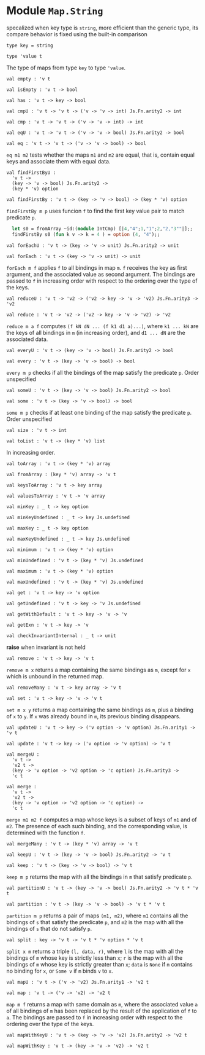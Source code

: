 
# Module `Map.String`

specalized when key type is `string`, more efficient than the generic type, its compare behavior is fixed using the built-in comparison

```
type key = string
```
```
type 'value t
```
The type of maps from type `key` to type `'value`.

```
val empty : 'v t
```
```
val isEmpty : 'v t -> bool
```
```
val has : 'v t -> key -> bool
```
```
val cmpU : 'v t -> 'v t -> ('v -> 'v -> int) Js.Fn.arity2 -> int
```
```
val cmp : 'v t -> 'v t -> ('v -> 'v -> int) -> int
```
```
val eqU : 'v t -> 'v t -> ('v -> 'v -> bool) Js.Fn.arity2 -> bool
```
```
val eq : 'v t -> 'v t -> ('v -> 'v -> bool) -> bool
```
`eq m1 m2` tests whether the maps `m1` and `m2` are equal, that is, contain equal keys and associate them with equal data.

```
val findFirstByU : 
  'v t ->
  (key -> 'v -> bool) Js.Fn.arity2 ->
  (key * 'v) option
```
```
val findFirstBy : 'v t -> (key -> 'v -> bool) -> (key * 'v) option
```
`findFirstBy m p` uses funcion `f` to find the first key value pair to match predicate `p`.

```ocaml
  let s0 = fromArray ~id:(module IntCmp) [|4,"4";1,"1";2,"2,"3""|];;
  findFirstBy s0 (fun k v -> k = 4 ) = option (4, "4");;
```
```
val forEachU : 'v t -> (key -> 'v -> unit) Js.Fn.arity2 -> unit
```
```
val forEach : 'v t -> (key -> 'v -> unit) -> unit
```
`forEach m f` applies `f` to all bindings in map `m`. `f` receives the key as first argument, and the associated value as second argument. The bindings are passed to `f` in increasing order with respect to the ordering over the type of the keys.

```
val reduceU : 'v t -> 'v2 -> ('v2 -> key -> 'v -> 'v2) Js.Fn.arity3 -> 'v2
```
```
val reduce : 'v t -> 'v2 -> ('v2 -> key -> 'v -> 'v2) -> 'v2
```
`reduce m a f` computes `(f kN dN ... (f k1 d1 a)...)`, where `k1 ... kN` are the keys of all bindings in `m` (in increasing order), and `d1 ... dN` are the associated data.

```
val everyU : 'v t -> (key -> 'v -> bool) Js.Fn.arity2 -> bool
```
```
val every : 'v t -> (key -> 'v -> bool) -> bool
```
`every m p` checks if all the bindings of the map satisfy the predicate `p`. Order unspecified

```
val someU : 'v t -> (key -> 'v -> bool) Js.Fn.arity2 -> bool
```
```
val some : 'v t -> (key -> 'v -> bool) -> bool
```
`some m p` checks if at least one binding of the map satisfy the predicate `p`. Order unspecified

```
val size : 'v t -> int
```
```
val toList : 'v t -> (key * 'v) list
```
In increasing order.

```
val toArray : 'v t -> (key * 'v) array
```
```
val fromArray : (key * 'v) array -> 'v t
```
```
val keysToArray : 'v t -> key array
```
```
val valuesToArray : 'v t -> 'v array
```
```
val minKey : _ t -> key option
```
```
val minKeyUndefined : _ t -> key Js.undefined
```
```
val maxKey : _ t -> key option
```
```
val maxKeyUndefined : _ t -> key Js.undefined
```
```
val minimum : 'v t -> (key * 'v) option
```
```
val minUndefined : 'v t -> (key * 'v) Js.undefined
```
```
val maximum : 'v t -> (key * 'v) option
```
```
val maxUndefined : 'v t -> (key * 'v) Js.undefined
```
```
val get : 'v t -> key -> 'v option
```
```
val getUndefined : 'v t -> key -> 'v Js.undefined
```
```
val getWithDefault : 'v t -> key -> 'v -> 'v
```
```
val getExn : 'v t -> key -> 'v
```
```
val checkInvariantInternal : _ t -> unit
```
**raise** when invariant is not held

```
val remove : 'v t -> key -> 'v t
```
`remove m x` returns a map containing the same bindings as `m`, except for `x` which is unbound in the returned map.

```
val removeMany : 'v t -> key array -> 'v t
```
```
val set : 'v t -> key -> 'v -> 'v t
```
`set m x y` returns a map containing the same bindings as `m`, plus a binding of `x` to `y`. If `x` was already bound in `m`, its previous binding disappears.

```
val updateU : 'v t -> key -> ('v option -> 'v option) Js.Fn.arity1 -> 'v t
```
```
val update : 'v t -> key -> ('v option -> 'v option) -> 'v t
```
```
val mergeU : 
  'v t ->
  'v2 t ->
  (key -> 'v option -> 'v2 option -> 'c option) Js.Fn.arity3 ->
  'c t
```
```
val merge : 
  'v t ->
  'v2 t ->
  (key -> 'v option -> 'v2 option -> 'c option) ->
  'c t
```
`merge m1 m2 f` computes a map whose keys is a subset of keys of `m1` and of `m2`. The presence of each such binding, and the corresponding value, is determined with the function `f`.

```
val mergeMany : 'v t -> (key * 'v) array -> 'v t
```
```
val keepU : 'v t -> (key -> 'v -> bool) Js.Fn.arity2 -> 'v t
```
```
val keep : 'v t -> (key -> 'v -> bool) -> 'v t
```
`keep m p` returns the map with all the bindings in `m` that satisfy predicate `p`.

```
val partitionU : 'v t -> (key -> 'v -> bool) Js.Fn.arity2 -> 'v t * 'v t
```
```
val partition : 'v t -> (key -> 'v -> bool) -> 'v t * 'v t
```
`partition m p` returns a pair of maps `(m1, m2)`, where `m1` contains all the bindings of `s` that satisfy the predicate `p`, and `m2` is the map with all the bindings of `s` that do not satisfy `p`.

```
val split : key -> 'v t -> 'v t * 'v option * 'v t
```
`split x m` returns a triple `(l, data, r)`, where `l` is the map with all the bindings of `m` whose key is strictly less than `x`; `r` is the map with all the bindings of `m` whose key is strictly greater than `x`; `data` is `None` if `m` contains no binding for `x`, or `Some v` if `m` binds `v` to `x`.

```
val mapU : 'v t -> ('v -> 'v2) Js.Fn.arity1 -> 'v2 t
```
```
val map : 'v t -> ('v -> 'v2) -> 'v2 t
```
`map m f` returns a map with same domain as `m`, where the associated value `a` of all bindings of `m` has been replaced by the result of the application of `f` to `a`. The bindings are passed to `f` in increasing order with respect to the ordering over the type of the keys.

```
val mapWithKeyU : 'v t -> (key -> 'v -> 'v2) Js.Fn.arity2 -> 'v2 t
```
```
val mapWithKey : 'v t -> (key -> 'v -> 'v2) -> 'v2 t
```
